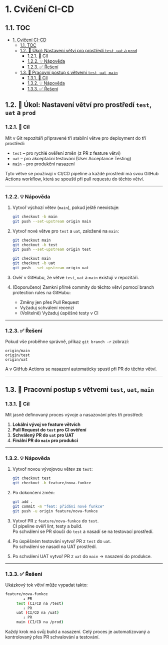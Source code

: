# 1. Cvičení CI-CD

## 1.1. TOC

- [1. Cvičení CI-CD](#1-cvičení-ci-cd)
  - [1.1. TOC](#11-toc)
  - [1.2. 🧩 Úkol: Nastavení větví pro prostředí `test`, `uat` a `prod`](#12--úkol-nastavení-větví-pro-prostředí-test-uat-a-prod)
    - [1.2.1. 🎯 Cíl](#121--cíl)
    - [1.2.2. 💡 Nápověda](#122--nápověda)
    - [1.2.3. ✅ Řešení](#123--řešení)
  - [1.3. 🔄 Pracovní postup s větvemi `test`, `uat`, `main`](#13--pracovní-postup-s-větvemi-test-uat-main)
    - [1.3.1. 🎯 Cíl](#131--cíl)
    - [1.3.2. 💡 Nápověda](#132--nápověda)
    - [1.3.3. ✅ Řešení](#133--řešení)

## 1.2. 🧩 Úkol: Nastavení větví pro prostředí `test`, `uat` a `prod`

### 1.2.1. 🎯 Cíl

Mít v Git repozitáři připravené tři stabilní větve pro deployment do tří prostředí:

- `test` – pro rychlé ověření změn (z PR z feature větví)
- `uat` – pro akceptační testování (User Acceptance Testing)
- `main` – pro produkční nasazení

Tyto větve se používají v CI/CD pipeline a každé prostředí má svou GitHub Actions workflow, která se spouští při pull requestu do těchto větví.

---

### 1.2.2. 💡 Nápověda

1. Vytvoř výchozí větev (`main`), pokud ještě neexistuje:

   ```bash
   git checkout -b main
   git push --set-upstream origin main
   ```

2. Vytvoř nové větve pro `test` a `uat`, založené na `main`:

   ```bash
   git checkout main
   git checkout -b test
   git push --set-upstream origin test

   git checkout main
   git checkout -b uat
   git push --set-upstream origin uat
   ```

3. Ověř v GitHubu, že větve `test`, `uat` a `main` existují v repozitáři.

4. (Doporučeno) Zamkni přímé commity do těchto větví pomocí branch protection rules na GitHubu:
   - Změny jen přes Pull Request
   - Vyžaduj schválení recenzí
   - (Volitelně) Vyžaduj úspěšné testy v CI

---

### 1.2.3. ✅ Řešení

Pokud vše proběhne správně, příkaz `git branch -r` zobrazí:

```
origin/main
origin/test
origin/uat
```

A v GitHub Actions se nasazení automaticky spustí při PR do těchto větví.

---

## 1.3. 🔄 Pracovní postup s větvemi `test`, `uat`, `main`

### 1.3.1. 🎯 Cíl

Mít jasně definovaný proces vývoje a nasazování přes tři prostředí:

1. **Lokální vývoj ve feature větvích**
2. **Pull Request do `test` pro CI ověření**
3. **Schválený PR do `uat` pro UAT**
4. **Finální PR do `main` pro produkci**

---

### 1.3.2. 💡 Nápověda

1. Vytvoř novou vývojovou větev ze `test`:

   ```bash
   git checkout test
   git checkout -b feature/nova-funkce
   ```

2. Po dokončení změn:

   ```bash
   git add .
   git commit -m "feat: přidání nové funkce"
   git push -u origin feature/nova-funkce
   ```

3. Vytvoř PR z `feature/nova-funkce` do `test`.  
   CI pipeline ověří lint, testy a build.  
   Po schválení se PR sloučí do `test` a nasadí se na testovací prostředí.

4. Po úspěšném testování vytvoř PR z `test` do `uat`.  
   Po schválení se nasadí na UAT prostředí.

5. Po schválení UAT vytvoř PR z `uat` do `main` → nasazení do produkce.

---

### 1.3.3. ✅ Řešení

Ukázkový tok větví může vypadat takto:

```bash
feature/nova-funkce
        ↓ PR
     test (CI/CD na /test)
        ↓ PR
     uat (CI/CD na /uat)
        ↓ PR
     main (CI/CD na /prod)
```

Každý krok má svůj build a nasazení. Celý proces je automatizovaný a kontrolovaný přes PR schvalování a testování.
